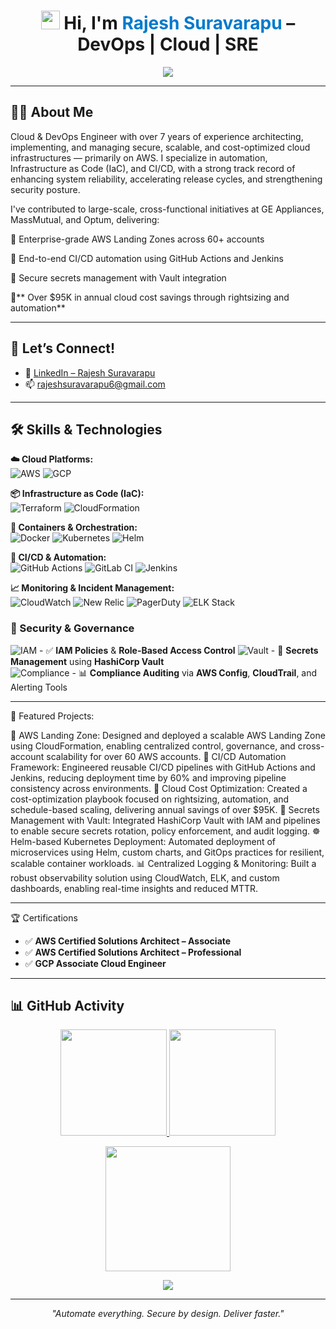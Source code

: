 <h1 align="center">
  <img src="https://github.githubassets.com/images/icons/emoji/unicode/1f44b.png" width="30" /> 
  Hi, I'm <span style="color:#007ACC;">Rajesh Suravarapu</span> – DevOps | Cloud | SRE
</h1>

<p align="center">
  <img src="https://readme-typing-svg.demolab.com?font=Fira+Code&duration=2500&pause=1000&center=true&width=500&lines=Cloud+%7C+DevOps+%7C+SRE+Engineer;AWS+%7C+GCP+%7C+Terraform+%7C+CI%2FCD;AWS+Landing+Zones+%26+Terraform+Expert;Automate+Everything+%F0%9F%9A%80;Secure+By+Design+%F0%9F%94%92;Deliver+Faster+%E2%9C%85" />
</p>


---

## 🧑‍💼 About Me

Cloud & DevOps Engineer with over 7 years of experience architecting, implementing, and managing secure, scalable, and cost-optimized cloud infrastructures — primarily on AWS. I specialize in automation, Infrastructure as Code (IaC), and CI/CD, with a strong track record of enhancing system reliability, accelerating release cycles, and strengthening security posture.

I've contributed to large-scale, cross-functional initiatives at GE Appliances, MassMutual, and Optum, delivering:

🔹 Enterprise-grade AWS Landing Zones across 60+ accounts

🔹 End-to-end CI/CD automation using GitHub Actions and Jenkins

🔹 Secure secrets management with Vault integration

🔹** Over $95K in annual cloud cost savings through rightsizing and automation**

---

## 🤝 Let’s Connect!

- 💼 [LinkedIn – Rajesh Suravarapu](https://www.linkedin.com/in/rajesh-suravarapu)
- 📫 [rajeshsuravarapu6@gmail.com](mailto:rajeshsuravarapu6@gmail.com)

---

## 🛠️ Skills & Technologies

**☁️ Cloud Platforms:**  
![AWS](https://img.shields.io/badge/AWS-232F3E?style=flat&logo=amazonaws&logoColor=white)
![GCP](https://img.shields.io/badge/GCP-4285F4?style=flat&logo=googlecloud&logoColor=white)

**📦 Infrastructure as Code (IaC):**  
![Terraform](https://img.shields.io/badge/Terraform-7B42BC?style=flat&logo=terraform)
![CloudFormation](https://img.shields.io/badge/CloudFormation-FF4F8B?style=flat&logo=amazonaws)

**🐳 Containers & Orchestration:**  
![Docker](https://img.shields.io/badge/Docker-2496ED?style=flat&logo=docker)
![Kubernetes](https://img.shields.io/badge/Kubernetes-326CE5?style=flat&logo=kubernetes)
![Helm](https://img.shields.io/badge/Helm-0F1689?style=flat&logo=helm)

**🔁 CI/CD & Automation:**  
![GitHub Actions](https://img.shields.io/badge/GitHub_Actions-2088FF?style=flat&logo=githubactions)
![GitLab CI](https://img.shields.io/badge/GitLab_CI-FC6D26?style=flat&logo=gitlab)
![Jenkins](https://img.shields.io/badge/Jenkins-D24939?style=flat&logo=jenkins)

**📈 Monitoring & Incident Management:**  
![CloudWatch](https://img.shields.io/badge/CloudWatch-FF9900?style=flat&logo=amazonaws)
![New Relic](https://img.shields.io/badge/NewRelic-008C99?style=flat&logo=newrelic)
![PagerDuty](https://img.shields.io/badge/PagerDuty-54C236?style=flat&logo=pagerduty)
![ELK Stack](https://img.shields.io/badge/ELK-005571?style=flat&logo=elasticstack)

### 🔐 Security & Governance

![IAM](https://img.shields.io/badge/IAM-Role%20Based%20Access-blue?style=flat&logo=amazonaws&logoColor=white) - ✅ **IAM Policies** & **Role-Based Access Control**
![Vault](https://img.shields.io/badge/Vault-Secrets%20Management-orange?style=flat&logo=hashicorp&logoColor=white) - 🔐 **Secrets Management** using **HashiCorp Vault**  
![Compliance](https://img.shields.io/badge/Compliance-CloudTrail%20%26%20AWS%20Config-green?style=flat&logo=amazonaws&logoColor=white) - 📊 **Compliance Auditing** via **AWS Config**, **CloudTrail**, and Alerting Tools  

---

🧪 Featured Projects:

🚀 AWS Landing Zone: Designed and deployed a scalable AWS Landing Zone using CloudFormation, enabling centralized control, governance, and cross-account scalability for over 60 AWS accounts.
🔁 CI/CD Automation Framework: Engineered reusable CI/CD pipelines with GitHub Actions and Jenkins, reducing deployment time by 60% and improving pipeline consistency across environments.
💸 Cloud Cost Optimization: Created a cost-optimization playbook focused on rightsizing, automation, and schedule-based scaling, delivering annual savings of over $95K.
🔐 Secrets Management with Vault: Integrated HashiCorp Vault with IAM and pipelines to enable secure secrets rotation, policy enforcement, and audit logging.
☸️ Helm-based Kubernetes Deployment: Automated deployment of microservices using Helm, custom charts, and GitOps practices for resilient, scalable container workloads.
📊 Centralized Logging & Monitoring: Built a robust observability solution using CloudWatch, ELK, and custom dashboards, enabling real-time insights and reduced MTTR.

---

🏆 Certifications

- ✅ **AWS Certified Solutions Architect – Associate**  
- ✅ **AWS Certified Solutions Architect – Professional**  
- ✅ **GCP Associate Cloud Engineer**  

---

## 📊 GitHub Activity

<p align="center">
  <a href="https://github.com/rajeshsuravarapu06">
    <img src="https://github-readme-stats.vercel.app/api?username=rajeshsuravarapu06&show_icons=true&theme=tokyonight&custom_title=My%20GitHub%20Stats" height="170"/>
  </a>
  <a href="https://github.com/rajeshsuravarapu06">
    <img src="https://github-readme-stats.vercel.app/api/top-langs/?username=rajeshsuravarapu06&layout=compact&theme=tokyonight" height="170"/>
  </a>
</p>

<p align="center">
  <a href="https://github.com/rajeshsuravarapu06">
    <img src="https://github-readme-streak-stats.herokuapp.com?user=rajeshsuravarapu06&theme=tokyonight&hide_border=true&date_format=M%20j%5B%2C%20Y%5D" height="200"/>
  </a>
</p>

<p align="center">
  <img src="https://komarev.com/ghpvc/?username=rajeshsuravarapu06&label=Profile%20Views&color=0e75b6&style=flat-square" />
</p>

---

<p align="center"><i>"Automate everything. Secure by design. Deliver faster."</i></p>
